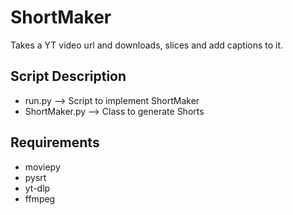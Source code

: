 # ShortMaker
Takes a YT video url and downloads, slices and add captions to it.

## Script Description
- run.py --> Script to implement ShortMaker
- ShortMaker.py --> Class to generate Shorts

## Requirements
- moviepy
- pysrt
- yt-dlp
- ffmpeg


